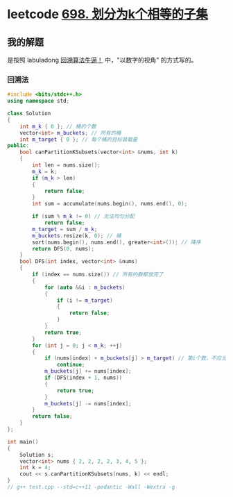# leetcode [698. 划分为k个相等的子集](https://leetcode-cn.com/problems/partition-to-k-equal-sum-subsets/)

## 我的解题

是按照 labuladong [回溯算法牛逼！](https://mp.weixin.qq.com/s/fsLKaWBvSWtM0jA-CfOxyA) 中，"以数字的视角" 的方式写的。



 

### 回溯法

```C++
#include <bits/stdc++.h>
using namespace std;

class Solution
{
	int m_k { 0 }; // 桶的个数
	vector<int> m_buckets; // 所有的桶
	int m_target { 0 }; // 每个桶的目标装载量
public:
	bool canPartitionKSubsets(vector<int> &nums, int k)
	{
		int len = nums.size();
		m_k = k;
		if (m_k > len)
		{
			return false;
		}
		int sum = accumulate(nums.begin(), nums.end(), 0);

		if (sum % m_k != 0) // 无法均匀分配
			return false;
		m_target = sum / m_k;
		m_buckets.resize(k, 0); // 桶
		sort(nums.begin(), nums.end(), greater<int>()); // 降序
		return DFS(0, nums);
	}
	bool DFS(int index, vector<int> &nums)
	{
		if (index == nums.size()) // 所有的数都放完了
		{
			for (auto &&i : m_buckets)
			{
				if (i != m_target)
				{
					return false;
				}
			}
			return true;
		}
		for (int j = 0; j < m_k; ++j)
		{
			if (nums[index] + m_buckets[j] > m_target) // 第i个数，不应当放入 m_buckets[j] 中
				continue;
			m_buckets[j] += nums[index];
			if (DFS(index + 1, nums))
			{
				return true;
			}
			m_buckets[j] -= nums[index];
		}
		return false;
	}
};

int main()
{
	Solution s;
	vector<int> nums { 2, 2, 2, 2, 3, 4, 5 };
	int k = 4;
	cout << s.canPartitionKSubsets(nums, k) << endl;
}
// g++ test.cpp --std=c++11 -pedantic -Wall -Wextra -g


```

